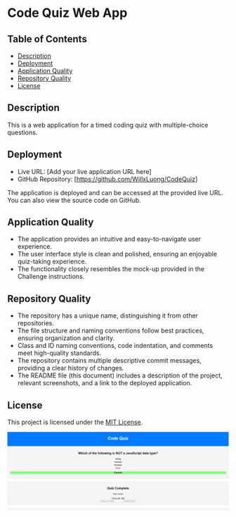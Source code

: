 # Code Quiz Web App

## Table of Contents

- [Description](#description)
- [Deployment](#deployment)
- [Application Quality](#application-quality)
- [Repository Quality](#repository-quality)
- [License](#license)

## Description

This is a web application for a timed coding quiz with multiple-choice questions. 

## Deployment

- Live URL: [Add your live application URL here]
- GitHub Repository: [https://github.com/WillxLuong/CodeQuiz]

The application is deployed and can be accessed at the provided live URL. You can also view the source code on GitHub.

## Application Quality

- The application provides an intuitive and easy-to-navigate user experience.
- The user interface style is clean and polished, ensuring an enjoyable quiz-taking experience.
- The functionality closely resembles the mock-up provided in the Challenge instructions.

## Repository Quality

- The repository has a unique name, distinguishing it from other repositories.
- The file structure and naming conventions follow best practices, ensuring organization and clarity.
- Class and ID naming conventions, code indentation, and comments meet high-quality standards.
- The repository contains multiple descriptive commit messages, providing a clear history of changes.
- The README file (this document) includes a description of the project, relevant screenshots, and a link to the deployed application.

## License

This project is licensed under the [MIT License](LICENSE).

![Quiz Screenshot](./code.png)
